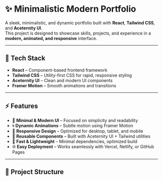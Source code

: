# ✨ Minimalistic Modern Portfolio

A sleek, minimalistic, and dynamic portfolio built with **React**, **Tailwind CSS**, and **Aceternity UI**.  
This project is designed to showcase skills, projects, and experience in a **modern, animated, and responsive** interface.

---

## 🚀 Tech Stack

- **React** – Component-based frontend framework
- **Tailwind CSS** – Utility-first CSS for rapid, responsive styling
- **Aceternity UI** – Clean and modern UI components
- **Framer Motion** – Smooth animations and transitions

---

## ⚡ Features

- 🎨 **Minimal & Modern UI** – Focused on simplicity and readability
- 🌀 **Dynamic Animations** – Subtle motion using Framer Motion
- 📱 **Responsive Design** – Optimized for desktop, tablet, and mobile
- 🧩 **Reusable Components** – Built with Aceternity UI + Tailwind utilities
- 🚀 **Fast & Lightweight** – Minimal dependencies, optimized build
- 🌐 **Easy Deployment** – Works seamlessly with Vercel, Netlify, or GitHub Pages

---

## 📂 Project Structure

